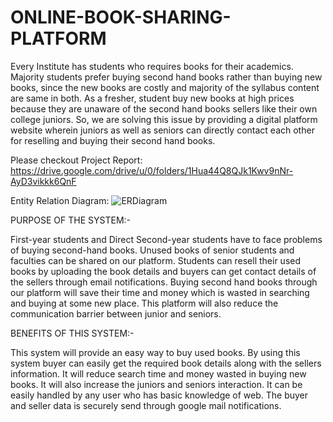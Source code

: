 # ONLINE-BOOK-SHARING-PLATFORM

Every Institute has students who requires books for their academics. 
Majority students prefer buying second hand books rather than buying new books, since the new books are costly and majority of the syllabus content are same in both. As a fresher, student buy new books at high prices because they are unaware of the second hand books sellers like their own college juniors. So, we are solving this issue by providing a digital platform website wherein juniors as well as seniors can directly contact each other for reselling and buying their second hand books.

Please checkout Project Report: https://drive.google.com/drive/u/0/folders/1Hua44Q8QJk1Kwv9nNr-AyD3vikkk6QnF

Entity Relation Diagram: 
![ERDiagram](https://user-images.githubusercontent.com/55108788/102488931-c5a10880-4092-11eb-9c85-4d402a440b9a.png)


PURPOSE OF THE SYSTEM:-

First-year students and Direct Second-year students have to face problems of buying second-hand books. Unused books of senior students and faculties can be shared on our platform.
Students can resell their used books by uploading the book details and buyers can get contact details of the sellers through email notifications.
Buying second hand books through our platform will save their time and money which is wasted in searching and buying at some new place. 
This platform will also reduce the communication barrier between junior and seniors.



BENEFITS OF THIS SYSTEM:-
                                 
This system will provide an easy way to buy used books.
By using this system buyer can easily get the required book details along with the sellers information.
It will reduce search time and money wasted in buying new books.
It will also increase the juniors and seniors interaction.
It can be easily handled by any user who has basic knowledge of  web.
The buyer and seller data is securely send through google mail notifications.




